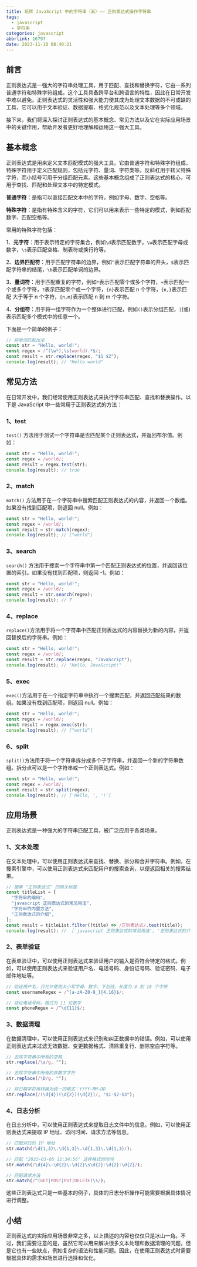 ```yaml
---
title: 玩转 JavaScript 中的字符串（五）—— 正则表达式操作字符串
tags:
  - javascript
  - 字符串
categories: javascript
abbrlink: 16797
date: 2023-11-10 08:40:21
---
```


## 前言

正则表达式是一强大的字符串处理工具，用于匹配、查找和替换字符，它由一系列普通字符和特殊字符组成。这个工具具备跨平台和跨语言的特性，因此在日常开发中难以避免。正则表达式的灵活性和强大能力使其成为处理文本数据的不可或缺的工具，它可以用于文本验证、数据提取、格式化规范以及文本处理等多个领域。

接下来，我们将深入探讨正则表达式的基本概念、常见方法以及它在实际应用场景中的关键作用，帮助开发者更好地理解和运用这一强大工具。

## 基本概念

正则表达式是用来定义文本匹配模式的强大工具。它由普通字符和特殊字符组成，特殊字符用于定义匹配规则，包括元字符、量词、字符类等。反斜杠用于转义特殊字符，而小括号可用于分组匹配元素。这些基本概念组成了正则表达式的核心，可用于查找、匹配和处理文本中的特定模式。

**普通字符**：是指可以直接匹配文本中的字符，例如字母、数字、空格等。

**特殊字符**：是指有特殊含义的字符，它们可以用来表示一些特定的模式，例如匹配数字、匹配空格等。

常用的特殊字符包括：

1、**元字符**：用于表示特定的字符集合，例如`\d`表示匹配数字，`\w`表示匹配字母或数字，`\s`表示匹配空格、制表符或换行符等。

2、**边界匹配符**：用于匹配字符串的边界，例如`^`表示匹配字符串的开头，`$`表示匹配字符串的结尾，`\b`表示匹配单词的边界。

3、**量词符**：用于匹配重复的字符，例如`*`表示匹配零个或多个字符，`+`表示匹配一个或多个字符，`?`表示匹配零个或一个字符，`{n}`表示匹配 n 个字符，`{n,}`表示匹配 大于等于 n 个字符，`{n,m}`表示匹配 n 到 m 个字符。

4、**分组符**：用于将一组字符作为一个整体进行匹配，例如`()`表示分组匹配，`|`(或)表示匹配多个模式中的任意一个。

下面是一个简单的例子：

```javascript
// 将单词匹配出来
const str = "Hello, world!";
const regex = /^(\w*),\s(world).*$/;
const result = str.replace(regex, "$1 $2");
console.log(result); // "Hello world"
```

## 常见方法

在日常开发中，我们经常使用正则表达式来执行字符串匹配、查找和替换操作。以下是 JavaScript 中一些常用于正则表达式的方法：

### 1、test

`test()` 方法用于测试一个字符串是否匹配某个正则表达式，并返回布尔值。例如：

```javascript
const str = "Hello, world!";
const regex = /world/;
const result = regex.test(str);
console.log(result); // true
```

### 2、match

`match()` 方法用于在一个字符串中搜索匹配正则表达式的内容，并返回一个数组。如果没有找到匹配项，则返回 null。例如：

```javascript
const str = "Hello, world!";
const regex = /world/;
const result = str.match(regex);
console.log(result); // ["world"]
```

### 3、search

`search()` 方法用于搜索一个字符串中第一个匹配正则表达式的位置，并返回该位置的索引。如果没有找到匹配项，则返回 -1。例如：

```javascript
const str = "Hello, world!";
const regex = /world/;
const result = str.search(regex);
console.log(result); // 7
```

### 4、replace

`replace()`方法用于将一个字符串中匹配正则表达式的内容替换为新的内容，并返回替换后的字符串。例如：

```javascript
const str = "Hello, world!";
const regex = /world/;
const result = str.replace(regex, "JavaScript");
console.log(result); // "Hello, JavaScript!"
```

### 5、exec

`exec()`方法用于在一个指定字符串中执行一个搜索匹配，并返回匹配结果的数组。如果没有找到匹配项，则返回 null。例如：

```javascript
const str = "Hello, world!";
const regex = /world/;
const result = regex.exec(str);
console.log(result); // ["world"]
```

### 6、split

`split()`方法用于将一个字符串拆分成多个子字符串，并返回一个新的字符串数组。拆分点可以是一个字符串或一个正则表达式。例如：

```javascript
const str = "Hello, world!";
const regex = /world/;
const result = str.split(regex);
console.log(result); // ['Hello, ', '!']
```

## 应用场景

正则表达式是一种强大的字符串匹配工具，被广泛应用于各类场景。

### 1、文本处理

在文本处理中，可以使用正则表达式来查找、替换、拆分和合并字符串。例如，在搜索引擎中，可以使用正则表达式来匹配用户的搜索查询，以便返回相关的搜索结果。

```javascript
// 搜索 "正则表达式" 的相关标题
const titleList = [
  "字符串的编码",
  "javascript 正则表达式的常见用法",
  "字符串的内置方法",
  "正则表达式的介绍",
];
const result = titleList.filter((title) => /正则表达式/.test(title));
console.log(result); //  ['javascript 正则表达式的常见用法', '正则表达式的介绍']
```

### 2、表单验证

在表单验证中，可以使用正则表达式来验证用户的输入是否符合特定的格式。例如，可以使用正则表达式来验证用户名、电话号码、身份证号码、验证密码、电子邮件地址等。

```javascript
// 验证用户名，只允许使用大小写字母、数字、下划线，长度为 4 到 16 个字符
const usernameRegex = /^[a-zA-Z0-9_]{4,16}$/;

// 验证电话号码，格式为 11 位数字
const phoneRegex = /^\d{11}$/;
```

### 3、数据清理

在数据清理中，可以使用正则表达式来识别和纠正数据中的错误。例如，可以使用正则表达式来过滤无效数据、变更数据格式、清除重复行、删除空白字符等。

```javascript
// 去除字符串中所有的空格
str.replace(/\s/g, "");

// 去除字符串中所有的非数字字符
str.replace(/\D/g, "");

// 将日期字符串转换为统一的格式：YYYY-MM-DD
str.replace(/(\d{4})(\d{2})(\d{2})/, "$1-$2-$3");
```

### 4、日志分析

在日志分析中，可以使用正则表达式来提取日志文件中的信息。例如，可以使用正则表达式来提取 IP 地址、访问时间、请求方法等信息。

```javascript
// 匹配对应的 IP 地址
str.match(/\d{1,3}\.\d{1,3}\.\d{1,3}\.\d{1,3}/);

// 匹配 "2022-03-05 12:34:56" 这样格式的时间
str.match(/\d{4}\-\d{2}\-\d{2}\s\d{2}:\d{2}:\d{2}/);

// 匹配请求方法
str.match(/^(GET|POST|PUT|DELETE)\s/);
```

这些正则表达式只是一些基本的例子，具体的日志分析操作可能需要根据具体情况进行调整。

## 小结

正则表达式的实际应用场景非常之多，以上描述的内容也仅仅只是冰山一角。不过，我们需要注意的是，虽然它可以用来解决很多文本处理和数据清理的问题，但是它也有一些缺点，例如复杂的语法和性能问题。因此，在使用正则表达式时需要根据具体的需求和场景进行选择和优化。
